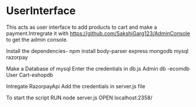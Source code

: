 # UserInterface

This acts as user interface to add products to cart and make a payment.Intregrate it with https://github.com/SakshiGarg123/AdminConsole
to get the admin console.

Install the dependencies- npm install body-parser express mongodb mysql razorpay

Make a Database of mysql Enter the credentials in db.js
Admin db -ecomdb
User Cart-eshopdb


Intregate RazorpayApi
Add the credentials in server.js file

To start the script RUN node server.js OPEN localhost:2358/
